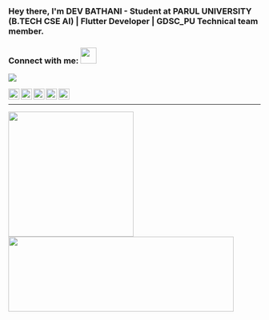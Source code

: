 ### Hey there, I'm DEV BATHANI - Student at PARUL UNIVERSITY (B.TECH CSE AI) | Flutter Developer | GDSC_PU Technical team member.


### Connect with me: <img src="https://c.tenor.com/_DOBjnGspYAAAAAC/code-coding.gif" height="32" >
 
![](https://c.tenor.com/_DOBjnGspYAAAAAC/code-coding.gif) </a>



[<img align="left" alt="Sabesan | LinkedIn" height="22px" src="https://cdn.jsdelivr.net/npm/simple-icons@v3/icons/linkedin.svg" />][linkedin]
<a href="mailto:reboot13.dev@gmail.com"><img align="left" alt="Sabesan | Gmail" height="22px" src="https://cdn.jsdelivr.net/npm/simple-icons@v3/icons/gmail.svg" /><a>
[<img align="left" alt="Sabesan | Telegram" height="22px" src="https://cdn.jsdelivr.net/npm/simple-icons@v3/icons/telegram.svg" />][telegram]
[<img align="left" alt="Sabesan | Twitter" height="22px" src="https://cdn.jsdelivr.net/npm/simple-icons@v3/icons/twitter.svg" />][twitter]
[<img align="left" alt="Sabesan | Instagram" height="22px" src="https://cdn.jsdelivr.net/npm/simple-icons@v3/icons/instagram.svg" />][instagram]

<br>

<hr>


<img height="250px"  src="https://github-readme-stats.vercel.app/api?username=devbathani&show_icons=true&hide_title=true&count_private=true" />	<img height="150px" width="450px"  src="https://c.tenor.com/_DOBjnGspYAAAAAC/code-coding.gif" />	
</a>

[linkedin]:https://www.linkedin.com/in/dev-bathani-5b87661ba/
[telegram]:https://telegram.me/Dev
[twitter]:https://twitter.com/BathaniDev
[instagram]:https://instagram.com/devbathani
